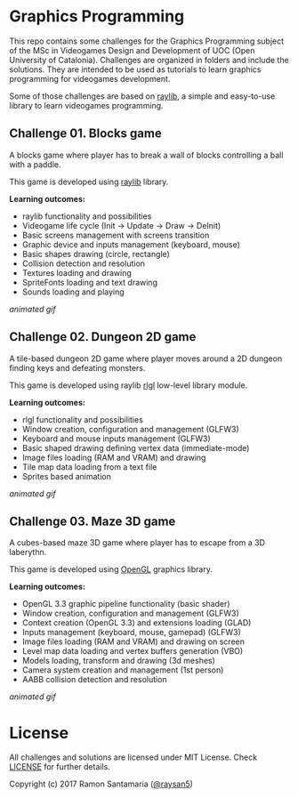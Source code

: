 # Graphics Programming
This repo contains some challenges for the Graphics Programming subject of the MSc in Videogames Design and Development of UOC (Open University of Catalonia). Challenges are organized in folders and include the solutions. They are intended to be used as tutorials to learn graphics programming for videogames development.

Some of those challenges are based on [raylib](http://www.raylib.com/), a simple and easy-to-use library to learn videogames programming.

## Challenge 01. Blocks game

A blocks game where player has to break a wall of blocks controlling a ball with a paddle.

This game is developed using [raylib](http://www.raylib.com/) library.

**Learning outcomes:**
 - raylib functionality and possibilities
 - Videogame life cycle (Init -> Update -> Draw -> DeInit)
 - Basic screens management with screens transition
 - Graphic device and inputs management (keyboard, mouse)
 - Basic shapes drawing (circle, rectangle)
 - Collision detection and resolution
 - Textures loading and drawing
 - SpriteFonts loading and text drawing
 - Sounds loading and playing

*animated gif*

## Challenge 02. Dungeon 2D game

A tile-based dungeon 2D game where player moves around a 2D dungeon finding keys and defeating monsters.

This game is developed using raylib [rlgl](https://github.com/raysan5/raylib/blob/develop/src/rlgl.c) low-level library module.

**Learning outcomes:**
 - rlgl functionality and possibilities
 - Window creation, configuration and management (GLFW3)
 - Keyboard and mouse inputs management (GLFW3)
 - Basic shaped drawing defining vertex data (immediate-mode)
 - Image files loading (RAM and VRAM) and drawing
 - Tile map data loading from a text file
 - Sprites based animation

*animated gif*


## Challenge 03. Maze 3D game

A cubes-based maze 3D game where player has to escape from a 3D laberythn.

This game is developed using [OpenGL](https://en.wikipedia.org/wiki/OpenGL) graphics library.

**Learning outcomes:**
 - OpenGL 3.3 graphic pipeline functionality (basic shader)
 - Window creation, configuration and management (GLFW3)
 - Context creation (OpenGL 3.3) and extensions loading (GLAD)
 - Inputs management (keyboard, mouse, gamepad) (GLFW3)
 - Image files loading (RAM and VRAM) and drawing on screen
 - Level map data loading and vertex buffers generation (VBO)
 - Models loading, transform and drawing (3d meshes)
 - Camera system creation and management (1st person)
 - AABB collision detection and resolution

*animated gif*

# License

All challenges and solutions are licensed under MIT License. Check [LICENSE](LICENSE) for further details.

Copyright (c) 2017 Ramon Santamaria ([@raysan5](https://twitter.com/raysan5))
